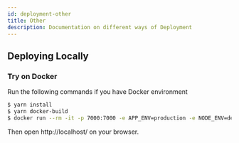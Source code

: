 ```yaml
---
id: deployment-other
title: Other
description: Documentation on different ways of Deployment
---
```


## Deploying Locally

### Try on Docker

Run the following commands if you have Docker environment

```bash
$ yarn install
$ yarn docker-build
$ docker run --rm -it -p 7000:7000 -e APP_ENV=production -e NODE_ENV=development example-backend:latest
```

Then open http://localhost/ on your browser.
